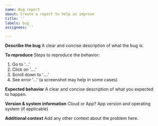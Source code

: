 ```yaml
---
name: Bug report
about: Create a report to help us improve
title: ''
labels: bug
assignees: ''

---
```


**Describe the bug**
A clear and concise description of what the bug is.

**To reproduce**
Steps to reproduce the behavior:
1. Go to '...'
2. Click on '....'
3. Scroll down to '....'
4. See error '...' (a screenshot may help in some cases)

**Expected behavior**
A clear and concise description of what you expected to happen.

**Version & system information**
Cloud or App?
App version and operating system (if applicable)

**Additional context**
Add any other context about the problem here.
